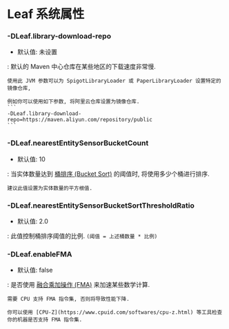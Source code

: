 # Leaf 系统属性

### -DLeaf.library-download-repo
* 默认值: 未设置

:	默认的 Maven 中心仓库在某些地区的下载速度非常慢.
	
	使用此 JVM 参数可以为 SpigotLibraryLoader 或 PaperLibraryLoader 设置特定的镜像仓库,

    例如你可以使用如下参数, 将阿里云仓库设置为镜像仓库.
    ```
    -DLeaf.library-download-repo=https://maven.aliyun.com/repository/public
    ```

### -DLeaf.nearestEntitySensorBucketCount
* 默认值: 10

:	当实体数量达到 [桶排序 (Bucket Sort)](https://oi-wiki.org/basic/bucket-sort) 的阈值时, 将使用多少个桶进行排序.

	建议此值设置为实体数量的平方根值.

### -DLeaf.nearestEntitySensorBucketSortThresholdRatio
* 默认值: 2.0

:	此值控制桶排序阈值的比例. `(阈值 = 上述桶数量 * 比例)`

### -DLeaf.enableFMA
* 默认值: false

: 是否使用 [融合乘加操作 (FMA)](https://baike.baidu.com/item/%E4%B9%98%E7%A7%AF%E7%B4%AF%E5%8A%A0%E8%BF%90%E7%AE%97) 来加速某些数学计算.

	需要 CPU 支持 FMA 指令集, 否则将导致性能下降.

	你可以使用 [CPU-Z](https://www.cpuid.com/softwares/cpu-z.html) 等工具检查你的机器是否支持 FMA 指令集.
